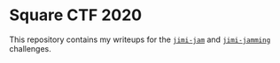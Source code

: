 Square CTF 2020
===============

This repository contains my writeups for the [`jimi-jam`](./jimi-jam) and [`jimi-jamming`](./jimi-jamming) challenges.
